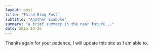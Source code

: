 ```yaml
---
layout: post
title: "Third Blog Post"
subtitle: "Another Example"
summary: "a brief summary in the near future..."
date: 2015-10-25
---
```


Thanks again for your patience, I will update this site as I am able to.
